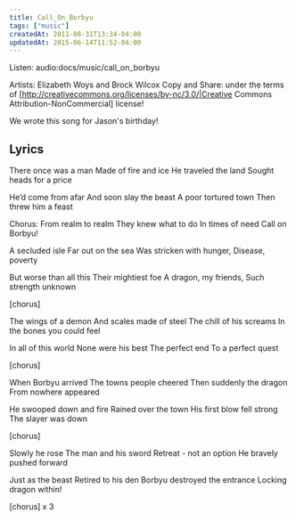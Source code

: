 ```yaml
---
title: Call_On_Borbyu
tags: ["music"]
createdAt: 2011-08-31T13:34-04:00
updatedAt: 2015-06-14T11:52-04:00
---
```


Listen: audio:docs/music/call_on_borbyu

Artists: Elizabeth Woys and Brock Wilcox
Copy and Share: under the terms of [http://creativecommons.org/licenses/by-nc/3.0/|Creative Commons Attribution-NonCommercial] license!

We wrote this song for Jason's birthday!

## Lyrics

There once was a man
Made of fire and ice
He traveled the land
Sought heads for a price

He’d come from afar
And soon slay the beast
A poor tortured town
Then threw him a feast

Chorus:
From realm to realm
They knew what to do
In times of need
Call on Borbyu!

A secluded isle
Far out on the sea
Was stricken with hunger,
Disease, poverty

But worse than all this
Their mightiest foe
A dragon, my friends,
Such strength unknown

[chorus]

The wings of a demon
And scales made of steel
The chill of his screams
In the bones you could feel

In all of this world
None were his best
The perfect end
To a perfect quest

[chorus]

When Borbyu arrived
The towns people cheered
Then suddenly the dragon
From nowhere appeared

He swooped down and fire
Rained over the town
His first blow fell strong
The slayer was down

[chorus]

Slowly he rose
The man and his sword
Retreat - not an option
He bravely pushed forward

Just as the beast
Retired to his den
Borbyu destroyed the entrance
Locking dragon within!

[chorus] x 3


